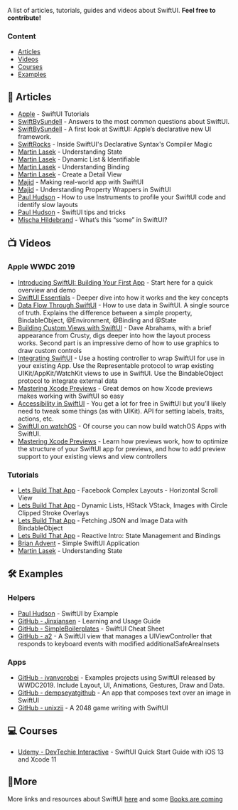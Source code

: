 A list of articles, tutorials, guides and videos about SwiftUI. **Feel free to contribute!**

### Content
- [Articles](#articles)
- [Videos](#videos)
- [Courses](#courses)
- [Examples](#examples)


## 📝 Articles 

* [Apple](https://developer.apple.com/tutorials/swiftui/tutorials) - SwiftUI Tutorials
* [SwiftBySundell](https://wwdcbysundell.com/2019/swiftui-common-questions/) - Answers to the most common questions about SwiftUI.
* [SwiftBySundell](https://wwdcbysundell.com/2019/swiftui-first-look/) - A first look at SwiftUI: Apple’s declarative new UI framework.
* [SwiftRocks](https://swiftrocks.com/inside-swiftui-compiler-magic.html) - Inside SwiftUI's Declarative Syntax's Compiler Magic
* [Martin Lasek](https://medium.com/@martinlasek/swiftui-understanding-state-8afa23fd9f1f) - Understanding State
* [Martin Lasek](https://medium.com/@martinlasek/swiftui-dynamic-list-identifiable-73c56215f9ff) - Dynamic List & Identifiable
* [Martin Lasek](https://medium.com/@martinlasek/swiftui-understanding-binding-8e20269a76bc) - Understanding Binding
* [Martin Lasek](https://medium.com/@martinlasek/swiftui-detail-view-44772246fa2a) - Create a Detail View
* [Majid](https://mecid.github.io/2019/06/05/swiftui-making-real-world-app/) - Making real-world app with SwiftUI
* [Majid](https://mecid.github.io/2019/06/12/understanding-property-wrappers-in-swiftui/) - Understanding Property Wrappers in SwiftUI
* [Paul Hudson](https://www.hackingwithswift.com/quick-start/swiftui/how-to-use-instruments-to-profile-your-swiftui-code-and-identify-slow-layouts) - How to use Instruments to profile your SwiftUI code and identify slow layouts
* [Paul Hudson](https://www.hackingwithswift.com/quick-start/swiftui/swiftui-tips-and-tricks) - SwiftUI tips and tricks
* [Mischa Hildebrand](https://medium.com/@PhiJay/whats-this-some-in-swiftui-34e2c126d4c4) - What’s this “some” in SwiftUI?


## 📺 Videos

### Apple WWDC 2019
* [Introducing SwiftUI: Building Your First App](https://developer.apple.com/videos/play/wwdc2019/204/) - Start here for a quick overview and demo
* [SwiftUI Essentials](https://developer.apple.com/videos/play/wwdc2019/216/) - Deeper dive into how it works and the key concepts
* [Data Flow Through SwiftUI](https://developer.apple.com/videos/play/wwdc2019/226/) - How to use data in SwiftUI. A single source of truth. Explains the difference between a simple property, BindableObject, @Environment, @Binding and @State
* [Building Custom Views with SwiftUI](https://developer.apple.com/videos/play/wwdc2019/237/) - Dave Abrahams, with a brief appearance from Crusty, digs deeper into how the layout process works. Second part is an impressive demo of how to use graphics to draw custom controls
* [Integrating SwiftUI](https://developer.apple.com/videos/play/wwdc2019/231/) - Use a hosting controller to wrap SwiftUI for use in your existing App. Use the Representable protocol to wrap existing UIKit/AppKit/WatchKit views to use in SwiftUI. Use the BindableObject protocol to integrate external data
* [Mastering Xcode Previews](https://developer.apple.com/videos/play/wwdc2019/233/) - Great demos on how Xcode previews makes working with SwiftUI so easy
* [Accessibility in SwiftUI](https://developer.apple.com/videos/play/wwdc2019/238/) - You get a lot for free in SwiftUI but you’ll likely need to tweak some things (as with UIKit). API for setting labels, traits, actions, etc.
* [SwiftUI on watchOS](https://developer.apple.com/videos/play/wwdc2019/219/) - Of course you can now build watchOS Apps with SwiftUI.
* [Mastering Xcode Previews](https://developer.apple.com/videos/play/wwdc2019/233) - Learn how previews work, how to optimize the structure of your SwiftUI app for previews, and how to add preview support to your existing views and view controllers

### Tutorials
* [Lets Build That App](https://www.youtube.com/watch?v=7QgPpvqTfeo) - Facebook Complex Layouts - Horizontal Scroll View
* [Lets Build That App](https://www.youtube.com/watch?v=bz6GTYaIQXU) - Dynamic Lists, HStack VStack, Images with Circle Clipped Stroke Overlays
* [Lets Build That App](https://www.youtube.com/watch?v=xT4wGOc2jd4) - Fetching JSON and Image Data with BindableObject
* [Lets Build That App](https://www.youtube.com/watch?v=l7vkP6WW6Yk) - Reactive Intro: State Management and Bindings
* [Brian Advent](https://www.youtube.com/watch?v=Pfw7zWxchQc) - Simple SwiftUI Application
* [Martin Lasek](https://www.youtube.com/watch?v=KD4OAjQJYPc) - Understanding State


## 🛠 Examples

### Helpers
* [Paul Hudson](https://www.hackingwithswift.com/quick-start/swiftui/) - SwiftUI by Example
* [GitHub - Jinxiansen](https://github.com/Jinxiansen/SwiftUI) - Learning and Usage Guide
* [GitHub - SimpleBoilerplates](https://github.com/SimpleBoilerplates/SwiftUI-Cheat-Sheet) - SwiftUI Cheat Sheet
* [GitHub - a2](https://github.com/a2/KeyboardAvoiding) - A SwiftUI view that manages a UIViewController that responds to keyboard events with modified additionalSafeAreaInsets

### Apps
* [GitHub - ivanvorobei](https://github.com/ivanvorobei/SwiftUI) - Examples projects using SwiftUI released by WWDC2019. Include Layout, UI, Animations, Gestures, Draw and Data.
* [GitHub - dempseyatgithub](https://github.com/dempseyatgithub/MemeMaker) - An app that composes text over an image in SwiftUI
* [GitHub - unixzii](https://github.com/unixzii/SwiftUI-2048) - A 2048 game writing with SwiftUI

## 💻 Courses

* [Udemy - DevTechie Interactive](https://www.udemy.com/swiftui-quick-start-guide-with-ios-13-and-xcode-11/) - SwiftUI Quick Start Guide with iOS 13 and Xcode 11


## 🔗More


More links and resources about SwiftUI [here](https://github.com/Juanpe/About-SwiftUI) and some [Books are coming](https://store.raywenderlich.com/products/advanced-ios-summer-bundle-2019)
